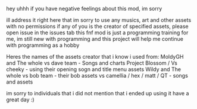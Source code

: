 hey uhhh if you have negative feelings about this mod, im sorry

ill address it right here that im sorry to use any musics, art and other assets with no permissions
if any of you is the creator of specified assets, please open issue in the issues tab
this fnf mod is just a programming training for me, im still new with programming and this 
project will help me continue with programming as a hobby

Heres the names of the assets creator that i know i used from:
MoldyGH and The whole vs dave team - Songs and charts
Project Blossom / Vs cheeky - using their opening sogn and title menu assets
Wildy and The whole vs bob team - their bob assets
vs camellia / hex / matt / QT - songs and assets

im sorry to individuals that i did not mention that i ended up using it
have a great day :)